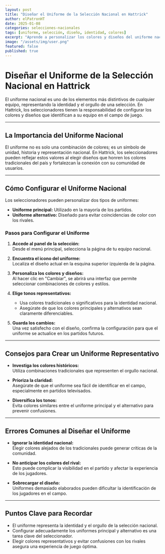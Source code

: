 ```yaml
---
layout: post
title: "Diseñar el Uniforme de la Selección Nacional en Hattrick"
author: elPatronHT
date: 2025-01-08
categories: selecciones-nacionales
tags: [uniforme, selección, diseño, identidad, colores]
excerpt: "Aprende a personalizar los colores y diseños del uniforme nacional y su impacto en la identidad del equipo."
image: "/assets/img/user.png"
featured: false
published: true
---
```


# Diseñar el Uniforme de la Selección Nacional en Hattrick

El uniforme nacional es uno de los elementos más distintivos de cualquier equipo, representando la identidad y el orgullo de una selección. En Hattrick, los seleccionadores tienen la responsabilidad de configurar los colores y diseños que identifican a su equipo en el campo de juego.

---

## La Importancia del Uniforme Nacional

El uniforme no es solo una combinación de colores; es un símbolo de unidad, historia y representación nacional. En Hattrick, los seleccionadores pueden reflejar estos valores al elegir diseños que honren los colores tradicionales del país y fortalezcan la conexión con su comunidad de usuarios.

---

## Cómo Configurar el Uniforme Nacional

Los seleccionadores pueden personalizar dos tipos de uniformes:

- **Uniforme principal:** Utilizado en la mayoría de los partidos.
- **Uniforme alternativo:** Diseñado para evitar coincidencias de color con los rivales.

### Pasos para Configurar el Uniforme

1. **Accede al panel de la selección:**  
   Desde el menú principal, selecciona la página de tu equipo nacional.

2. **Encuentra el icono del uniforme:**  
   Localiza el diseño actual en la esquina superior izquierda de la página.

3. **Personaliza los colores y diseños:**  
   Al hacer clic en "Cambiar", se abrirá una interfaz que permite seleccionar combinaciones de colores y estilos.

4. **Elige tonos representativos:**

   - Usa colores tradicionales o significativos para la identidad nacional.
   - Asegúrate de que los colores principales y alternativos sean claramente diferenciables.

5. **Guarda los cambios:**  
   Una vez satisfecho con el diseño, confirma la configuración para que el uniforme se actualice en los partidos futuros.

---

## Consejos para Crear un Uniforme Representativo

- **Investiga los colores históricos:**  
   Utiliza combinaciones tradicionales que representen el orgullo nacional.

- **Prioriza la claridad:**  
   Asegúrate de que el uniforme sea fácil de identificar en el campo, especialmente en partidos televisados.

- **Diversifica los tonos:**  
   Evita colores similares entre el uniforme principal y el alternativo para prevenir confusiones.

---

## Errores Comunes al Diseñar el Uniforme

- **Ignorar la identidad nacional:**  
   Elegir colores alejados de los tradicionales puede generar críticas de la comunidad.

- **No anticipar los colores del rival:**  
   Esto puede complicar la visibilidad en el partido y afectar la experiencia de los jugadores.

- **Sobrecargar el diseño:**  
   Uniformes demasiado elaborados pueden dificultar la identificación de los jugadores en el campo.

---

## Puntos Clave para Recordar

- El uniforme representa la identidad y el orgullo de la selección nacional.
- Configurar adecuadamente los uniformes principal y alternativo es una tarea clave del seleccionador.
- Elegir colores representativos y evitar confusiones con los rivales asegura una experiencia de juego óptima.

